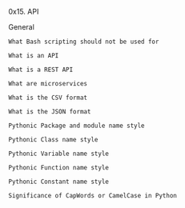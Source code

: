 0x15. API

General

	What Bash scripting should not be used for

	What is an API

	What is a REST API

	What are microservices

	What is the CSV format

	What is the JSON format

	Pythonic Package and module name style

	Pythonic Class name style

	Pythonic Variable name style

	Pythonic Function name style

	Pythonic Constant name style

	Significance of CapWords or CamelCase in Python

